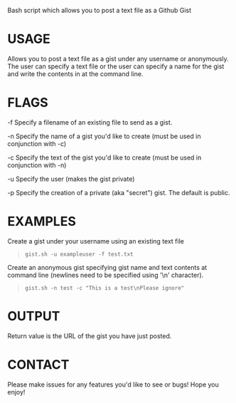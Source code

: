 Bash script which allows you to post a text file as a Github Gist

USAGE
=====

Allows you to post a text file as a gist under any username or anonymously. The user can specify a text file or the user can specify a name for the gist and write the contents in at the command line.

FLAGS
=====

-f    Specify a filename of an existing file to send as a gist.

-n    Specify the name of a gist you'd like to create (must be used in conjunction with -c)

-c    Specify the text of the gist you'd like to create (must be used in conjunction with -n)

-u    Specify the user (makes the gist private)

-p    Specify the creation of a private (aka "secret") gist. The default is public.

EXAMPLES
========

Create a gist under your username using an existing text file

> `gist.sh -u exampleuser -f test.txt`

Create an anonymous gist specifying gist name and text contents at command line (newlines need to be specified using '\n' character).

> `gist.sh -n test -c "This is a test\nPlease ignore"`

OUTPUT
======

Return value is the URL of the gist you have just posted.

CONTACT
=======

Please make issues for any features you'd like to see or bugs! Hope you enjoy!
